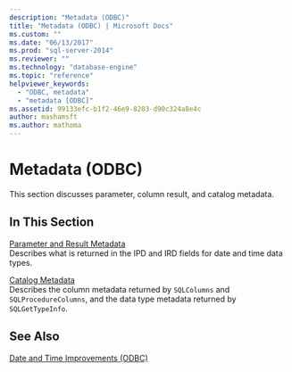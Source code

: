 ```yaml
---
description: "Metadata (ODBC)"
title: "Metadata (ODBC) | Microsoft Docs"
ms.custom: ""
ms.date: "06/13/2017"
ms.prod: "sql-server-2014"
ms.reviewer: ""
ms.technology: "database-engine"
ms.topic: "reference"
helpviewer_keywords: 
  - "ODBC, metadata"
  - "metadata [ODBC]"
ms.assetid: 99133efc-b1f2-46e9-8203-d90c324a8e4c
author: mashamsft
ms.author: mathoma
---
```

# Metadata (ODBC)
  This section discusses parameter, column result, and catalog metadata.  
  
## In This Section  
 [Parameter and Result Metadata](../../relational-databases/native-client-odbc-date-time/metadata-parameter-and-result.md)  
 Describes what is returned in the IPD and IRD fields for date and time data types.  
  
 [Catalog Metadata](../../relational-databases/native-client-odbc-date-time/metadata-catalog.md)  
 Describes the column metadata returned by `SQLColumns` and `SQLProcedureColumns`, and the data type metadata returned by `SQLGetTypeInfo`.  
  
## See Also  
 [Date and Time Improvements &#40;ODBC&#41;](../../relational-databases/native-client-odbc-date-time/date-and-time-improvements-odbc.md)  
  
  
